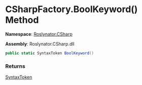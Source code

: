 # CSharpFactory\.BoolKeyword\(\) Method

**Namespace**: [Roslynator.CSharp](../../README.md)

**Assembly**: Roslynator\.CSharp\.dll

```csharp
public static SyntaxToken BoolKeyword()
```

### Returns

[SyntaxToken](https://docs.microsoft.com/en-us/dotnet/api/microsoft.codeanalysis.syntaxtoken)

